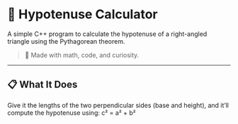 # 🧮 Hypotenuse Calculator

A simple C++ program to calculate the hypotenuse of a right-angled triangle using the Pythagorean theorem.

> 📐 Made with math, code, and curiosity.

---

## 📋 What It Does

Give it the lengths of the two perpendicular sides (base and height), and it’ll compute the hypotenuse using: c² = a² + b²

